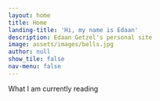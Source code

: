 ```yaml
---
layout: home
title: Home
landing-title: 'Hi, my name is Edaan'
description: Edaan Getzel's personal site
image: assets/images/bells.jpg
author: null
show_tile: false
nav-menu: false
---
```

What I am currently reading
